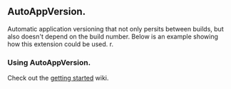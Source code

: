 ## AutoAppVersion.
Automatic application versioning that not only persits between builds, but also doesn't depend on the build number. Below is an example showing how this extension could be used.  r.

### Using AutoAppVersion.
Check out the [getting started](https://github.com/ThatBlokeCalledJay/auto-app-version/wiki/Getting-Started) wiki.
